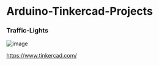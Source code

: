#  Arduino-Tinkercad-Projects
### Traffic-Lights

![image](https://github.com/user-attachments/assets/bd3bdf10-fd73-44e9-bfb5-96bf1e6d6ef4)

https://www.tinkercad.com/
